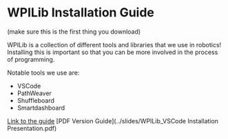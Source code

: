 # WPILib Installation Guide
(make sure this is the first thing you download)

WPILib is a collection of different tools and libraries that we use in robotics! Installing this is important so that you can be more involved in the process of programming.

Notable tools we use are: 
* VSCode
* PathWeaver
* Shuffleboard
* Smartdashboard

[Link to the guide](https://docs.google.com/presentation/d/1KZAGwCA-hJgnCuoqe4jUZ04sJNHU2n6XHczw8CtHayw/edit?usp=sharing)
[PDF Version Guide](../slides/WPILib_VSCode Installation Presentation.pdf)
